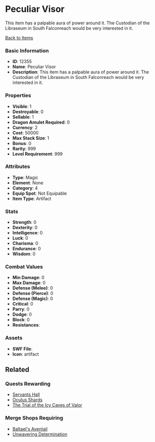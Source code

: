 # Peculiar Visor

This item has a palpable aura of power around it. The Custodian of the Libraseum in South Falconreach would be very interested in it.

[Back to Items](../items.md)

### Basic Information

- **ID**: 12355
- **Name**: Peculiar Visor
- **Description**: This item has a palpable aura of power around it. The Custodian of the Libraseum in South Falconreach would be very interested in it.

### Properties

- **Visible**: 1
- **Destroyable**: 0
- **Sellable**: 1
- **Dragon Amulet Required**: 0
- **Currency**: 2
- **Cost**: 50000
- **Max Stack Size**: 1
- **Bonus**: 0
- **Rarity**: 999
- **Level Requirement**: 999

### Attributes

- **Type**: Magic
- **Element**: None
- **Category**: 4
- **Equip Spot**: Not Equipable
- **Item Type**: Artifact

### Stats

- **Strength**: 0
- **Dexterity**: 0
- **Intelligence**: 0
- **Luck**: 0
- **Charisma**: 0
- **Endurance**: 0
- **Wisdom**: 0

### Combat Values

- **Min Damage**: 0
- **Max Damage**: 0
- **Defense (Melee)**: 0
- **Defense (Pierce)**: 0
- **Defense (Magic)**: 0
- **Critical**: 0
- **Parry**: 0
- **Dodge**: 0
- **Block**: 0
- **Resistances**: 

### Assets

- **SWF File**: 
- **Icon**: artifact

## Related

### Quests Rewarding

- [Servants Hall](../quests/1070-servants-hall.md)
- [Oculus Shards](../quests/1129-oculus-shards.md)
- [The Trial of the Icy Caves of Valor](../quests/2172-the-trial-of-the-icy-caves-of-valor.md)

### Merge Shops Requiring

- [Baltael's Aventail](../merge-shops/205-baltael-s-aventail.md)
- [Unwavering Determination](../merge-shops/426-unwavering-determination.md)

